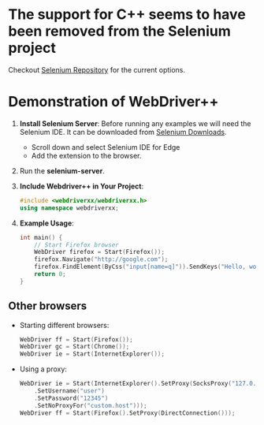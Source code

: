 # The support for C++ seems to have been removed from the Selenium project

Checkout [Selenium Repository](https://github.com/SeleniumHQ/selenium) for the current options.

# Demonstration of WebDriver++

1. **Install Selenium Server**: Before running any examples we will need the Selenium IDE.  It can be downloaded from [Selenium Downloads](https://www.seleniumhq.dev/downloads/).

    - Scroll down and select Selenium IDE for Edge 
    - Add the extension to the browser.


2. Run the **selenium-server**. 

3. **Include Webdriver++ in Your Project**:
   ```cpp
   #include <webdriverxx/webdriverxx.h>
   using namespace webdriverxx;
   ```

4. **Example Usage**:
   ```cpp
   int main() {
       // Start Firefox browser
       WebDriver firefox = Start(Firefox());
       firefox.Navigate("http://google.com");
       firefox.FindElement(ByCss("input[name=q]")).SendKeys("Hello, world!").Submit();
       return 0;
   }
   ```
## Other browsers
- Starting different browsers:
     ```cpp
     WebDriver ff = Start(Firefox());
     WebDriver gc = Start(Chrome());
     WebDriver ie = Start(InternetExplorer());
     ```

- Using a proxy:
     ```cpp
     WebDriver ie = Start(InternetExplorer().SetProxy(SocksProxy("127.0.0.1:3128")
         .SetUsername("user")
         .SetPassword("12345")
         .SetNoProxyFor("custom.host")));
     WebDriver ff = Start(Firefox().SetProxy(DirectConnection()));
     ```
